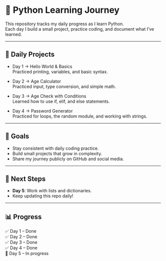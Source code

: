 # 🐍 Python Learning Journey

This repository tracks my daily progress as I learn Python.  
Each day I build a small project, practice coding, and document what I’ve learned.  

---

## 📅 Daily Projects

- Day 1 → Hello World & Basics  
  Practiced printing, variables, and basic syntax.  

- Day 2 → Age Calculator  
  Practiced input, type conversion, and simple math.  

- Day 3 → Age Check with Conditions  
  Learned how to use if, elif, and else statements.  

- Day 4 → Password Generator  
  Practiced for loops, the random module, and working with strings.  

---

## 🎯 Goals
- Stay consistent with daily coding practice.  
- Build small projects that grow in complexity.  
- Share my journey publicly on GitHub and social media.  

---

## 🚀 Next Steps
- **Day 5**: Work with lists and dictionaries.  
- Keep updating this repo daily!  

---

## 📊 Progress
✅ Day 1 – Done  
✅ Day 2 – Done  
✅ Day 3 – Done  
✅ Day 4 – Done  
🔄 Day 5 – In progress
